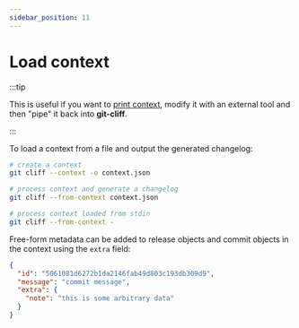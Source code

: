 ```yaml
---
sidebar_position: 11
---
```


# Load context

:::tip

This is useful if you want to [print context](/docs/usage/print-context), modify it with an external tool and then "pipe" it back into **git-cliff**.

:::

To load a context from a file and output the generated changelog:

```bash
# create a context
git cliff --context -o context.json

# process context and generate a changelog
git cliff --from-context context.json

# process context loaded from stdin
git cliff --from-context -
```

Free-form metadata can be added to release objects and commit objects in the context using the `extra` field:

```json
{
  "id": "5061081d6272b1da2146fab49d803c193db309d9",
  "message": "commit message",
  "extra": {
    "note": "this is some arbitrary data"
  }
}
```
